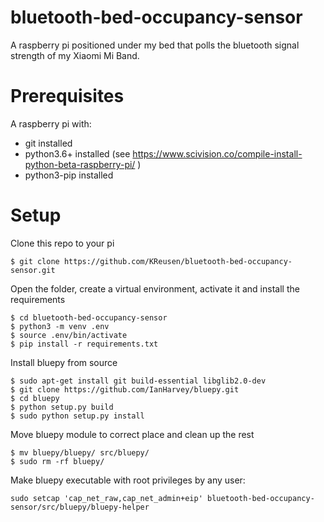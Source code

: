 # bluetooth-bed-occupancy-sensor

A raspberry pi positioned under my bed that polls the bluetooth signal strength of my Xiaomi Mi Band.

# Prerequisites

A raspberry pi with:

- git installed
- python3.6+ installed (see https://www.scivision.co/compile-install-python-beta-raspberry-pi/ )
- python3-pip installed

# Setup

Clone this repo to your pi

```
$ git clone https://github.com/KReusen/bluetooth-bed-occupancy-sensor.git
```

Open the folder, create a virtual environment, activate it
and install the requirements

```
$ cd bluetooth-bed-occupancy-sensor
$ python3 -m venv .env
$ source .env/bin/activate
$ pip install -r requirements.txt
```

Install bluepy from source

```
$ sudo apt-get install git build-essential libglib2.0-dev
$ git clone https://github.com/IanHarvey/bluepy.git
$ cd bluepy
$ python setup.py build
$ sudo python setup.py install
```

Move bluepy module to correct place and clean up the rest

```
$ mv bluepy/bluepy/ src/bluepy/
$ sudo rm -rf bluepy/
```

Make bluepy executable with root privileges by any user:

```
sudo setcap 'cap_net_raw,cap_net_admin+eip' bluetooth-bed-occupancy-sensor/src/bluepy/bluepy-helper
```
